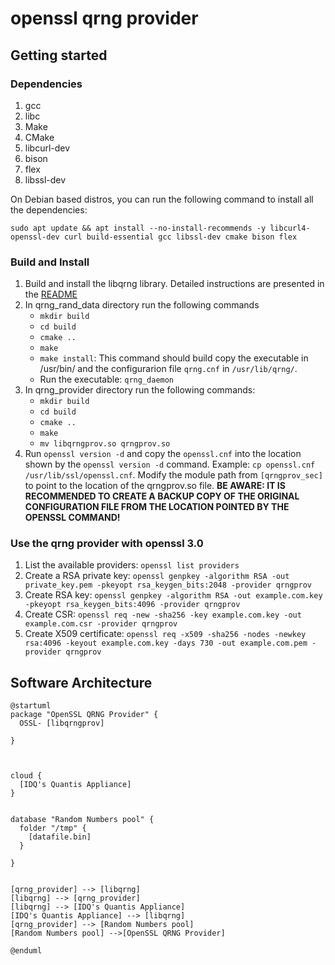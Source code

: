 # openssl qrng provider

## Getting started

### Dependencies

1. gcc
2. libc
3. Make
4. CMake
5. libcurl-dev
6. bison
7. flex
8. libssl-dev

On Debian based distros, you can run the following command to install all the dependencies:
```
sudo apt update && apt install --no-install-recommends -y libcurl4-openssl-dev curl build-essential gcc libssl-dev cmake bison flex
```

### Build and Install

1. Build and install the libqrng library. Detailed instructions are presented in the [README](https://github.com/sebastianardelean/libqrng)
2. In qrng_rand_data directory run the following commands
   + `mkdir build`
   + `cd build`
   + `cmake ..`
   + `make`
   + `make install`: This command should build copy the executable in /usr/bin/ and the configurarion file `qrng.cnf` in `/usr/lib/qrng/`.
   + Run the executable: `qrng_daemon`
4. In qrng_provider directory run the following commands:
   + `mkdir build`
   + `cd build`
   + `cmake ..`
   + `make`
   + `mv libqrngprov.so qrngprov.so`
5. Run `openssl version -d` and copy the `openssl.cnf` into the location shown by the `openssl version -d` command. Example: `cp openssl.cnf /usr/lib/ssl/openssl.cnf`. Modify the module path from `[qrngprov_sec]` to point to the location of the qrngprov.so file. **BE AWARE: IT IS RECOMMENDED TO CREATE A BACKUP COPY OF THE ORIGINAL CONFIGURATION FILE FROM THE LOCATION POINTED BY THE OPENSSL COMMAND!**

### Use the qrng provider with openssl 3.0

1. List the available providers: `openssl list providers`
2. Create a RSA private key: `openssl genpkey -algorithm RSA -out private_key.pem -pkeyopt rsa_keygen_bits:2048 -provider qrngprov`
3. Create RSA key: `openssl genpkey -algorithm RSA -out example.com.key -pkeyopt rsa_keygen_bits:4096 -provider qrngprov`
4. Create CSR: `openssl req -new -sha256 -key example.com.key -out example.com.csr -provider qrngprov`
5. Create X509 certificate: `openssl req -x509 -sha256 -nodes -newkey rsa:4096 -keyout example.com.key -days 730 -out example.com.pem -provider qrngprov`

## Software Architecture

```
@startuml
package "OpenSSL QRNG Provider" {
  OSSL- [libqrngprov]

}



cloud {
  [IDQ's Quantis Appliance]
}


database "Random Numbers pool" {
  folder "/tmp" {
    [datafile.bin]
  }
  
}


[qrng_provider] --> [libqrng]
[libqrng] --> [qrng_provider]
[libqrng] --> [IDQ's Quantis Appliance]
[IDQ's Quantis Appliance] --> [libqrng]
[qrng_provider] --> [Random Numbers pool]
[Random Numbers pool] -->[OpenSSL QRNG Provider]

@enduml

```
